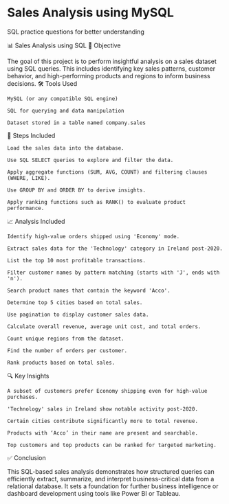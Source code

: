 # Sales Analysis using MySQL
SQL practice questions for better understanding

📊 Sales Analysis using SQL
🧭 Objective

The goal of this project is to perform insightful analysis on a sales dataset using SQL queries. This includes identifying key sales patterns, customer behavior, and high-performing products and regions to inform business decisions.
🛠️ Tools Used

    MySQL (or any compatible SQL engine)

    SQL for querying and data manipulation

    Dataset stored in a table named company.sales

🧩 Steps Included

    Load the sales data into the database.

    Use SQL SELECT queries to explore and filter the data.

    Apply aggregate functions (SUM, AVG, COUNT) and filtering clauses (WHERE, LIKE).

    Use GROUP BY and ORDER BY to derive insights.

    Apply ranking functions such as RANK() to evaluate product performance.

📈 Analysis Included

    Identify high-value orders shipped using 'Economy' mode.

    Extract sales data for the 'Technology' category in Ireland post-2020.

    List the top 10 most profitable transactions.

    Filter customer names by pattern matching (starts with 'J', ends with 'n').

    Search product names that contain the keyword 'Acco'.

    Determine top 5 cities based on total sales.

    Use pagination to display customer sales data.

    Calculate overall revenue, average unit cost, and total orders.

    Count unique regions from the dataset.

    Find the number of orders per customer.

    Rank products based on total sales.

🔍 Key Insights

    A subset of customers prefer Economy shipping even for high-value purchases.

    'Technology' sales in Ireland show notable activity post-2020.

    Certain cities contribute significantly more to total revenue.

    Products with ‘Acco’ in their name are present and searchable.

    Top customers and top products can be ranked for targeted marketing.

✅ Conclusion

This SQL-based sales analysis demonstrates how structured queries can efficiently extract, summarize, and interpret business-critical data from a relational database. It sets a foundation for further business intelligence or dashboard development using tools like Power BI or Tableau.

